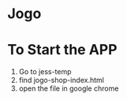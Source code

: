 # Jogo
# To Start the APP
1. Go to jess-temp
2. find jogo-shop-index.html
3. open the file in google chrome
